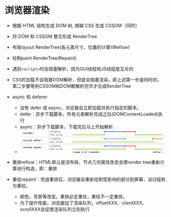# 浏览器渲染

- 根据 HTML 结构生成 DOM 树, 根据 CSS 生成 CSSOM（同时）
- 将 DOM 和 CSSOM 整合形成 RenderTree
- 布局layout RenderTree(各元素尺寸、位置的计算)(Reflow)
- 绘制paint RenderTree(Repaint)
- 遇到```<script>```时会阻塞解析，因为GUI线程和JS线程是互斥的

- CSS的加载不会阻塞DOM解析，但是会阻塞渲染，即上述第一步是同时的，第二步要等到CSSOM和DOM都解析完毕才合成RenderTree

- async 和 deferer
  - 没有 defer 或 async，浏览器会立即加载并执行指定的脚本。
  - defer：异步下载脚本，所有元素解析完成之后(DOMContentLoaded)执行
  - async：异步下载脚本，下载完后马上开始解析
  - ![async&defer](../../media/html.jpeg)

- 重排reflow：HTML默认是流布局，节点几何属性改变会使render tree重新计算进行构造，即：重排
- 重绘repaint：完成重排后，浏览器会重新绘制受影响的部分到屏幕，该过程称为重绘。
  - 颜色，背景等改变。重排必定重绘，重绘不一定重排。
  - 为了提升性能，浏览器加了渲染队列，offsetXXX、clientXXX、scrollXXX会促使渲染队列立刻执行